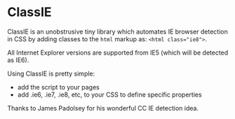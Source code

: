 ClassIE
=======

ClassIE is an unobstrusive tiny library which automates IE browser detection in CSS by adding classes to the `html` markup as: `<html class="ie8">`.

All Internet Explorer versions are supported from IE5 (which will be detected as IE6).

Using ClassIE is pretty simple:
- add the script to your pages
- add .ie6, .ie7, .ie8, etc, to your CSS to define specific properties

Thanks to James Padolsey for his wonderful CC IE detection idea.
